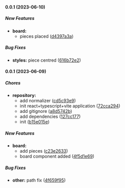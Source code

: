 #### 0.0.1 (2023-06-10)

##### New Features

* **board:**
  *  pieces placed ([d4397a3a](https://github.com/89hikari/checkers/commit/d4397a3a8f141b0ddbcaf69dbff34a64862f377f))

##### Bug Fixes

* **styles:**  piece centred ([616b72e2](https://github.com/89hikari/checkers/commit/616b72e2eea17aa9399098be104136cd476fe44d))

#### 0.0.1 (2023-06-09)

##### Chores

* **repository:**
  *  add normalizer ([cd5c93e9](https://github.com/89hikari/checkers/commit/cd5c93e91130584bdfca333adfc8178a6ff7e8c6))
  *  init react+typescript+vite application ([72cca294](https://github.com/89hikari/checkers/commit/72cca2944abe484d2ca7b11499cd13368a37ecce))
  *  add gitignore ([a8d5742b](https://github.com/89hikari/checkers/commit/a8d5742bc52674fb998c4ae59354156047d6b7de))
  *  add dependencies ([127cc177](https://github.com/89hikari/checkers/commit/127cc177a5562310eff9b9b0a69495267ab56cf7))
  *  init ([b15e015e](https://github.com/89hikari/checkers/commit/b15e015ed4385e4059206039cdbe2beeb9d2c56e))

##### New Features

* **board:**
  *  add pieces ([c23e2633](https://github.com/89hikari/checkers/commit/c23e263310085cc11e2b4e7f35fd4dac5bfd2181))
  *  board component added ([4f5d1e69](https://github.com/89hikari/checkers/commit/4f5d1e69e28451cbb59980d324d55980c9db8dec))

##### Bug Fixes

* **other:**  path fix ([4f659f95](https://github.com/89hikari/checkers/commit/4f659f950cedae7b5daaa2b36c7250cf4a056bce))

